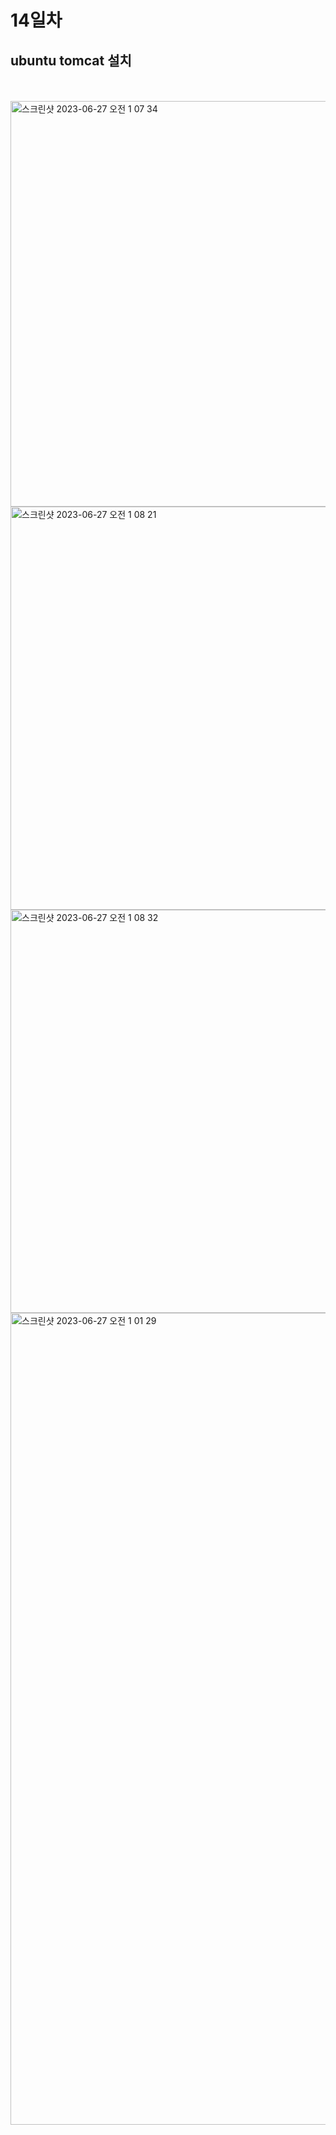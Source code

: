 
<h1>14일차</h1>

<h2>ubuntu tomcat 설치</h2>


</br>


</br>
<img width="649" alt="스크린샷 2023-06-27 오전 1 07 34" src="https://github.com/DuHyeon2/LinuxStudy/assets/83499405/7a9d5e43-128d-40af-9936-caf110ff462e">
</br>
<img width="645" alt="스크린샷 2023-06-27 오전 1 08 21" src="https://github.com/DuHyeon2/LinuxStudy/assets/83499405/775caa7c-02b2-48c6-96d6-ba077b3a04f6">
</br>
<img width="645" alt="스크린샷 2023-06-27 오전 1 08 32" src="https://github.com/DuHyeon2/LinuxStudy/assets/83499405/2e5db575-ecd6-45b3-a73e-4623f7ba708b">
</br>
<img width="1299" alt="스크린샷 2023-06-27 오전 1 01 29" src="https://github.com/DuHyeon2/LinuxStudy/assets/83499405/33b89125-5c97-4699-b9c2-ed8a6ee2e36b">



</br>


</br>

